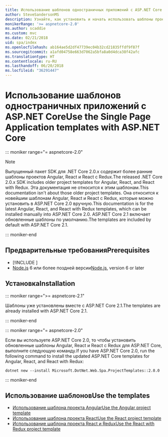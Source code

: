 ```yaml
---
title: Использование шаблонов одностраничных приложений с ASP.NET Core
author: SteveSandersonMS
description: Узнайте, как установить и начать использовать шаблоны проектов одностраничных приложений (SPA) в ASP.NET Core.
monikerRange: '>= aspnetcore-2.0'
ms.author: scaddie
ms.custom: mvc
ms.date: 02/21/2018
uid: spa/index
ms.openlocfilehash: ab164ae5d2df47739ec04b32cd21835ffdf9f87f
ms.sourcegitcommit: a1afd04758e663d7062a5bfa8a0d4dca38f42afc
ms.translationtype: HT
ms.contentlocale: ru-RU
ms.lasthandoff: 06/20/2018
ms.locfileid: "36291447"
---
```

# <a name="use-the-single-page-application-templates-with-aspnet-core"></a><span data-ttu-id="83f4f-103">Использование шаблонов одностраничных приложений с ASP.NET Core</span><span class="sxs-lookup"><span data-stu-id="83f4f-103">Use the Single Page Application templates with ASP.NET Core</span></span>

::: moniker range="= aspnetcore-2.0"

> [!NOTE]
> <span data-ttu-id="83f4f-104">Выпущенный пакет SDK для .NET Core 2.0.x содержит более ранние шаблоны проектов Angular, React и React с Redux.</span><span class="sxs-lookup"><span data-stu-id="83f4f-104">The released .NET Core 2.0.x SDK includes older project templates for Angular, React, and React with Redux.</span></span> <span data-ttu-id="83f4f-105">Эта документация не относится к этим шаблонам.</span><span class="sxs-lookup"><span data-stu-id="83f4f-105">This documentation isn't about those older project templates.</span></span> <span data-ttu-id="83f4f-106">Она относится к новейшим шаблонам Angular, React и React с Redux, которые можно установить в ASP.NET Core 2.0 вручную.</span><span class="sxs-lookup"><span data-stu-id="83f4f-106">This documentation is for the latest Angular, React, and React with Redux templates, which can be installed manually into ASP.NET Core 2.0.</span></span> <span data-ttu-id="83f4f-107">ASP.NET Core 2.1 включает обновленные шаблоны по умолчанию.</span><span class="sxs-lookup"><span data-stu-id="83f4f-107">The templates are included by default with ASP.NET Core 2.1.</span></span>

::: moniker-end

## <a name="prerequisites"></a><span data-ttu-id="83f4f-108">Предварительные требования</span><span class="sxs-lookup"><span data-stu-id="83f4f-108">Prerequisites</span></span>

* [!INCLUDE [](~/includes/net-core-sdk-download-link.md)]
* <span data-ttu-id="83f4f-109">[Node.js](https://nodejs.org) 6 или более поздней версии</span><span class="sxs-lookup"><span data-stu-id="83f4f-109">[Node.js](https://nodejs.org), version 6 or later</span></span>

## <a name="installation"></a><span data-ttu-id="83f4f-110">Установка</span><span class="sxs-lookup"><span data-stu-id="83f4f-110">Installation</span></span>

::: moniker range=">= aspnetcore-2.1"

<span data-ttu-id="83f4f-111">Шаблоны уже установлены вместе с ASP.NET Core 2.1.</span><span class="sxs-lookup"><span data-stu-id="83f4f-111">The templates are already installed with ASP.NET Core 2.1.</span></span>

::: moniker-end

::: moniker range="= aspnetcore-2.0"

<span data-ttu-id="83f4f-112">Если вы используете ASP.NET Core 2.0, то чтобы установить обновленные шаблоны Angular, React и React с Redux для ASP.NET Core, выполните следующую команду.</span><span class="sxs-lookup"><span data-stu-id="83f4f-112">If you have ASP.NET Core 2.0, run the following command to install the updated ASP.NET Core templates for Angular, React, and React with Redux:</span></span>

```console
dotnet new --install Microsoft.DotNet.Web.Spa.ProjectTemplates::2.0.0
```

::: moniker-end

## <a name="use-the-templates"></a><span data-ttu-id="83f4f-113">Использование шаблонов</span><span class="sxs-lookup"><span data-stu-id="83f4f-113">Use the templates</span></span>

* [<span data-ttu-id="83f4f-114">Использование шаблона проекта Angular</span><span class="sxs-lookup"><span data-stu-id="83f4f-114">Use the Angular project template</span></span>](xref:spa/angular)
* [<span data-ttu-id="83f4f-115">Использование шаблона проекта React</span><span class="sxs-lookup"><span data-stu-id="83f4f-115">Use the React project template</span></span>](xref:spa/react)
* [<span data-ttu-id="83f4f-116">Использование шаблона проекта React и Redux</span><span class="sxs-lookup"><span data-stu-id="83f4f-116">Use the React with Redux project template</span></span>](xref:spa/react-with-redux)
